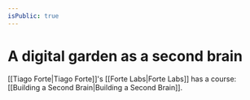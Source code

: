 ```yaml
---
isPublic: true
---
```


# A digital garden as a second brain

[[Tiago Forte|Tiago Forte]]'s [[Forte Labs|Forte Labs]] has a course: [[Building a Second Brain|Building a Second Brain]].